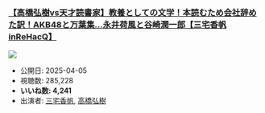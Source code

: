 ### [【高橋弘樹vs天才読書家】教養としての文学！本読むため会社辞めた訳！AKB48と万葉集…永井荷風と谷崎潤一郎【三宅香帆inReHacQ】](https://www.youtube.com/watch?v=ZARl6uTUSX0)
[![](https://img.youtube.com/vi/ZARl6uTUSX0/sddefault.jpg)](https://www.youtube.com/watch?v=ZARl6uTUSX0)
-   公開日: 2025-04-05
-   視聴数: 285,228
-   **いいね数: 4,241**
-   出演者: [三宅香帆](/rehacq_fan/people/三宅香帆 "wikilink"), [高橋弘樹](/rehacq_fan/people/高橋弘樹 "wikilink")
